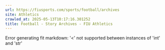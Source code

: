 ```yaml
---
url: https://fiusports.com/sports/football/archives
site: Athletics
crawled_at: 2025-05-13T10:17:16.301252
title: Football - Story Archives - FIU Athletics
---
```


Error generating fit markdown: '<' not supported between instances of 'int' and 'str'